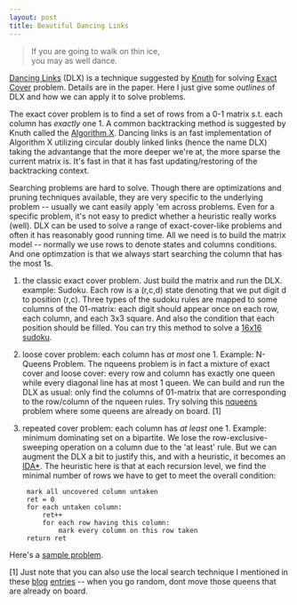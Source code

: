 ```yaml
---
layout: post
title: Beautiful Dancing Links
---
```


> If you are going to walk on thin ice,  
> you may as well dance.

[Dancing Links](http://en.wikipedia.org/wiki/Dancing_Links) (DLX) is a
technique suggested by
[Knuth](http://www-cs-faculty.stanford.edu/~uno/papers/dancing-color.ps.gz) for
solving [Exact Cover](http://en.wikipedia.org/wiki/Exact_cover) problem.
Details are in the paper.  Here I just give some _outlines_ of DLX and how we
can apply it to solve problems.

The exact cover problem is to find a set of rows from a 0-1 matrix s.t. each
column has _exactly_ one 1.  A common backtracking method is suggested by Knuth
called the [Algorithm X](http://en.wikipedia.org/wiki/Algorithm_X).  Dancing
links is an fast implementation of Algorithm X utilizing circular doubly linked
links (hence the name DLX) taking the advantange that the more deeper we're at,
the more sparse the current matrix is.  It's fast in that it has fast
updating/restoring of the backtracking context.

Searching problems are hard to solve. Though there are optimizations and
pruning techniques available, they are very specific to the underlying problem
-- usually we cant easily apply 'em across problems.  Even for a specific
problem, it's not easy to predict whether a heuristic really works (well).  DLX
can be used to solve a range of exact-cover-like problems and often it has
reasonably good running time.  All we need is to build the matrix model --
normally we use rows to denote states and columns conditions.  And one
optimzation is that we always start searching the column that has the most 1s.

1. the classic exact cover problem.  Just build the matrix and run the DLX.
example: Sudoku.  Each row is a (r,c,d) state denoting that we put digit d to
position (r,c).  Three types of the sudoku rules are mapped to some columns of
the 01-matrix: each digit should appear once on each row, each column, and each
3x3 square. And also the condition that each position should be filled.  You
can try this method to solve a [16x16
sudoku](http://www.spoj.pl/problems/SUDOKU/).

2. loose cover problem: each column has _at most_ one 1. Example: N-Queens
Problem.  The nqueens problem is in fact a mixture of exact cover and loose
cover: every row and column has exactly one queen while every diagonal line has
at most 1 queen.  We can build and run the DLX as usual: only find the columns
of 01-matrix that are corresponding to the row/column of the nqueen rules. Try
solving this [nqueens](https://www.spoj.pl/submit/NQUEEN/) problem where some
queens are already on board. [1]

3. repeated cover problem: each column has _at least_ one 1. Example: minimum
dominating set on a bipartite.  We lose the row-exclusive-sweeping operation on
a column due to the 'at least' rule. But we can augment the DLX a bit to
justify this, and with a heuristic, it becomes an
[IDA*](http://en.wikipedia.org/wiki/IDA*).  The heuristic here is that at each
recursion level, we find the minimal number of rows we have to get to meet the
overall condition:

		mark all uncovered column untaken
		ret = 0
		for each untaken column:
			ret++
			for each row having this column:
				mark every column on this row taken
		return ret

Here's a [sample problem](http://acm.tju.edu.cn/toj/showp3608.html).

[1] Just note that you can also use the local search technique I mentioned in
these [blog](http://int.github.com/2006/04/05/8hn_queens_revisited.html)
[entries](http://int.github.com/2006/04/11/more_queens_more_random.html) --
when you go random, dont move those queens that are already on board.
